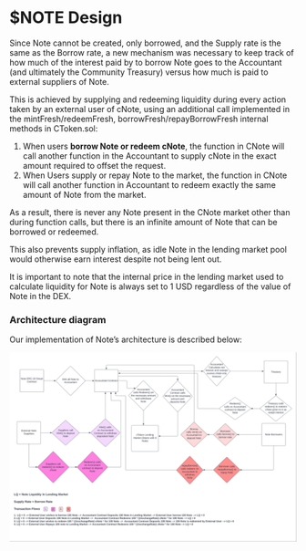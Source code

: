 # $NOTE Design

Since Note cannot be created, only borrowed, and the Supply rate is the same as the Borrow rate, a new mechanism was necessary to keep track of how much of the interest paid by to borrow Note goes to the Accountant (and ultimately the Community Treasury) versus how much is paid to external suppliers of Note.

This is achieved by supplying and redeeming liquidity during every action taken by an external user of cNote, using an additional call implemented in the mintFresh/redeemFresh, borrowFresh/repayBorrowFresh internal methods in CToken.sol:

1. When users **borrow Note or redeem cNote**, the function in CNote will call another function in the Accountant to supply cNote in the exact amount required to offset the request.
2. When Users supply or repay Note to the market, the function in CNote will call another function in Accountant to redeem exactly the same amount of Note from the market.

As a result, there is never any Note present in the CNote market other than during function calls, but there is an infinite amount of Note that can be borrowed or redeemed.

This also prevents supply inflation, as idle Note in the lending market pool would otherwise earn interest despite not being lent out.

It is important to note that the internal price in the lending market used to calculate liquidity for Note is always set to 1 USD regardless of the value of Note in the DEX.

### Architecture diagram

Our implementation of Note’s architecture is described below:

![](<../../.gitbook/assets/image (16).png>)

